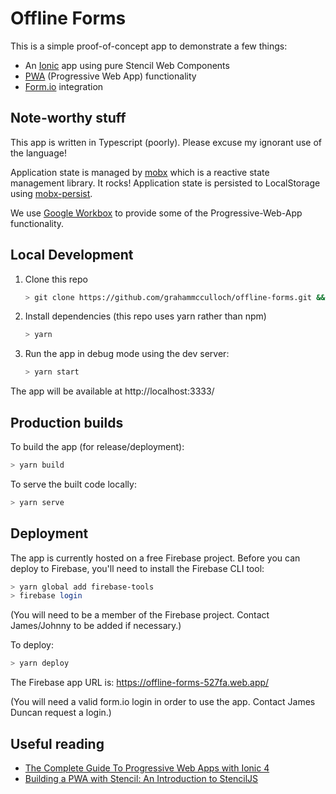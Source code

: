 # Offline Forms

This is a simple proof-of-concept app to demonstrate a few things:

* An [Ionic](https://ionicframework.com/docs) app using pure Stencil Web Components
* [PWA](https://developers.google.com/web/progressive-web-apps/) (Progressive Web App) functionality
* [Form.io](http://form.io/) integration

## Note-worthy stuff

This app is written in Typescript (poorly). Please excuse my ignorant use of the language!

Application state is managed by [mobx](https://mobx.js.org/README.html) which is a reactive state management library. It rocks! Application state is persisted to LocalStorage using [mobx-persist](https://github.com/pinqy520/mobx-persist).

We use [Google Workbox](https://developers.google.com/web/tools/workbox) to provide some of the Progressive-Web-App functionality.

## Local Development

1. Clone this repo
    ```sh
    > git clone https://github.com/grahammcculloch/offline-forms.git && cd offline-forms
    ```
1. Install dependencies (this repo uses yarn rather than npm)
    ```sh
    > yarn
    ```
1. Run the app in debug mode using the dev server:
    ```sh
    > yarn start
    ```

The app will be available at http://localhost:3333/

## Production builds

To build the app (for release/deployment):
```sh
> yarn build
```

To serve the built code locally:
```sh
> yarn serve
```

## Deployment

The app is currently hosted on a free Firebase project. Before you can deploy to Firebase, you'll need to install the Firebase CLI tool:
```sh
> yarn global add firebase-tools
> firebase login
```

(You will need to be a member of the Firebase project. Contact James/Johnny to be added if necessary.)

To deploy:
```sh
> yarn deploy
```

The Firebase app URL is: https://offline-forms-527fa.web.app/ 

(You will need a valid form.io login in order to use the app. Contact James Duncan request a login.)


## Useful reading

* [The Complete Guide To Progressive Web Apps with Ionic 4](https://ionicthemes.com/tutorials/about/the-complete-guide-to-progressive-web-apps-with-ionic4)
* [Building a PWA with Stencil: An Introduction to StencilJS](https://www.joshmorony.com/building-a-pwa-with-stencil-an-introduction-to-stencil/)
